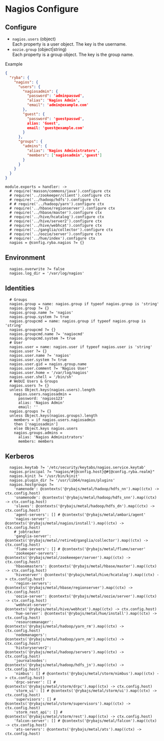 
# Nagios Configure


## Configure

*   `nagios.users` (object)   
    Each property is a user object. The key is the username.   
*   `oozie.group` (object|string)   
    Each property is a group object. The key is the group name.   

Example

```json
{
  "ryba": {
    "nagios": {
      "users": {
        "nagiosadmin": {
          "password": 'adminpasswd',
          "alias": 'Nagios Admin',
          "email": 'admin@example.com'
        },
        "guest": {
          "password": 'guestpasswd',
          alias: 'Guest',
          email: 'guest@example.com'
        }
      },
      "groups": {
        "admins": {
          "alias": 'Nagios Administrators',
          "members": ['nagiosadmin','guest']
        }
      }
    }
  }
}
```

    module.exports = handler: ->
      # require('masson/commons/java').configure ctx
      # require('../zookeeper/client').configure ctx
      # require('../hadoop/hdfs').configure ctx
      # # require('../hadoop/yarn').configure ctx
      # require('../hbase/regionserver').configure ctx
      # require('../hbase/master').configure ctx
      # require('../hive/hcatalog').configure ctx
      # require('../hive/server2').configure ctx
      # require('../hive/webhcat').configure ctx
      # require('../ganglia/collector').configure ctx
      # require('../oozie/server').configure ctx
      # require('../hue/index').configure ctx
      nagios = @config.ryba.nagios ?= {}

## Environment

      nagios.overwrite ?= false
      nagios.log_dir = '/var/log/nagios'

## Identities

      # Groups
      nagios.group = name: nagios.group if typeof nagios.group is 'string'
      nagios.group ?= {}
      nagios.group.name ?= 'nagios'
      nagios.group.system ?= true
      nagios.groupcmd = name: nagios.group if typeof nagios.group is 'string'
      nagios.groupcmd ?= {}
      nagios.groupcmd.name ?= 'nagiocmd'
      nagios.groupcmd.system ?= true     
      # User
      nagios.user = name: nagios.user if typeof nagios.user is 'string'
      nagios.user ?= {}
      nagios.user.name ?= 'nagios'
      nagios.user.system ?= true
      nagios.user.gid = nagios.group.name
      nagios.user.comment ?= 'Nagios User'
      nagios.user.home = '/var/log/nagios'
      nagios.user.shell = '/bin/sh'
      # WebUI Users & Groups
      nagios.users ?= {}
      unless Object.keys(nagios.users).length
        nagios.users.nagiosadmin =
          password: 'nagios123'
          alias: 'Nagios Admin'
          email: ''
      nagios.groups ?= {}
      unless Object.keys(nagios.groups).length
        members = if nagios.users.nagiosadmin
        then ['nagiosadmin']
        else Object.keys nagios.users
        nagios.groups.admins =
          alias: 'Nagios Administrators'
          members: members

## Kerberos

      nagios.keytab ?= '/etc/security/keytabs/nagios.service.keytab'
      nagios.principal ?= "nagios/#{@config.host}@#{@config.ryba.realm}"
      nagios.kinit ?= '/usr/bin/kinit'
      nagios.plugin_dir ?= '/usr/lib64/nagios/plugins'
      nagios.hostgroups ?=
        'namenode': @contexts('@rybajs/metal/hadoop/hdfs_nn').map((ctx) -> ctx.config.host)
        'snamenode': @contexts('@rybajs/metal/hadoop/hdfs_snn').map((ctx) -> ctx.config.host)
        'slaves': @contexts('@rybajs/metal/hadoop/hdfs_dn').map((ctx) -> ctx.config.host)
        'agent-servers': [] # @contexts('@rybajs/metal/ambari/agent'
        'nagios-server': @contexts('@rybajs/metal/nagios/install').map((ctx) -> ctx.config.host)
        # jobtracker
        'ganglia-server': @contexts('@rybajs/metal/retired/ganglia/collector').map((ctx) -> ctx.config.host)
        'flume-servers': [] # @contexts('@rybajs/metal/flume/server'
        'zookeeper-servers': @contexts('@rybajs/metal/zookeeeper/server').map((ctx) -> ctx.config.host)
        'hbasemasters': @contexts('@rybajs/metal/hbase/master').map((ctx) -> ctx.config.host)
        'hiveserver': @contexts('@rybajs/metal/hive/hcatalog').map((ctx) -> ctx.config.host)
        'region-servers': @contexts('@rybajs/metal/hbase/regionserver').map((ctx) -> ctx.config.host)
        'oozie-server': @contexts('@rybajs/metal/oozie/server').map((ctx) -> ctx.config.host)
        'webhcat-server': @contexts('@rybajs/metal/hive/webhcat').map((ctx) -> ctx.config.host)
        'hue-server': @contexts('@rybajs/metal/hue/install').map((ctx) -> ctx.config.host)
        'resourcemanager': @contexts('@rybajs/metal/hadoop/yarn_rm').map((ctx) -> ctx.config.host)
        'nodemanagers': @contexts('@rybajs/metal/hadoop/yarn_nm').map((ctx) -> ctx.config.host)
        'historyserver2': @contexts('@rybajs/metal/hadoop/servers').map((ctx) -> ctx.config.host)
        'journalnodes': @contexts('@rybajs/metal/hadoop/hdfs_jn').map((ctx) -> ctx.config.host)
        'nimbus': [] # @contexts('@rybajs/metal/storm/nimbus').map((ctx) -> ctx.config.host)
        'drpc-server': [] # @contexts('@rybajs/metal/storm/drpc').map((ctx) -> ctx.config.host)
        'storm_ui': [] # @contexts('@rybajs/metal/storm/ui').map((ctx) -> ctx.config.host)
        'supervisors': [] # @contexts('@rybajs/metal/storm/supervisors').map((ctx) -> ctx.config.host)
        'storm_rest_api': [] # @contexts('@rybajs/metal/storm/rest').map((ctx) -> ctx.config.host)
        'falcon-server': [] # @contexts('@rybajs/metal/falcon').map((ctx) -> ctx.config.host)
        'ats-servers': @contexts('@rybajs/metal/ats').map((ctx) -> ctx.config.host)
